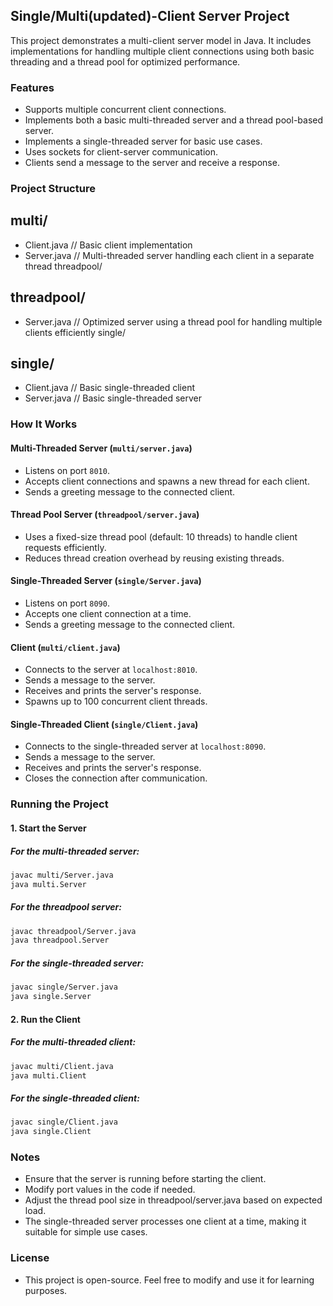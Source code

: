 ## Single/Multi(updated)-Client Server Project

This project demonstrates a multi-client server model in Java. It includes implementations for handling multiple client connections using both basic threading and a thread pool for optimized performance.

### Features
- Supports multiple concurrent client connections.
- Implements both a basic multi-threaded server and a thread pool-based server.
- Implements a single-threaded server for basic use cases.
- Uses sockets for client-server communication.
- Clients send a message to the server and receive a response.

### Project Structure
## multi/
- Client.java // Basic client implementation
- Server.java // Multi-threaded server handling each client in a separate thread threadpool/
## threadpool/
- Server.java // Optimized server using a thread pool for handling multiple clients efficiently single/
## single/
- Client.java // Basic single-threaded client
- Server.java // Basic single-threaded server


### How It Works

#### Multi-Threaded Server (`multi/server.java`)
- Listens on port `8010`.
- Accepts client connections and spawns a new thread for each client.
- Sends a greeting message to the connected client.

#### Thread Pool Server (`threadpool/server.java`)
- Uses a fixed-size thread pool (default: 10 threads) to handle client requests efficiently.
- Reduces thread creation overhead by reusing existing threads.

#### Single-Threaded Server (`single/Server.java`)
- Listens on port `8090`.
- Accepts one client connection at a time.
- Sends a greeting message to the connected client.

#### Client (`multi/client.java`)
- Connects to the server at `localhost:8010`.
- Sends a message to the server.
- Receives and prints the server's response.
- Spawns up to 100 concurrent client threads.

#### Single-Threaded Client (`single/Client.java`)
- Connects to the single-threaded server at `localhost:8090`.
- Sends a message to the server.
- Receives and prints the server's response.
- Closes the connection after communication.

### Running the Project
#### 1. Start the Server
##### For the multi-threaded server:
```sh
javac multi/Server.java
java multi.Server
```
##### For the threadpool server:
```sh
javac threadpool/Server.java
java threadpool.Server
```
##### For the single-threaded server:
```sh
javac single/Server.java
java single.Server
```
#### 2. Run the Client
##### For the multi-threaded client:
```sh
javac multi/Client.java
java multi.Client
```
##### For the single-threaded client:
```sh
javac single/Client.java
java single.Client
```
### Notes

- Ensure that the server is running before starting the client.
- Modify port values in the code if needed.
- Adjust the thread pool size in threadpool/server.java based on expected load.
- The single-threaded server processes one client at a time, making it suitable for simple use cases.

### License
- This project is open-source. Feel free to modify and use it for learning purposes.
